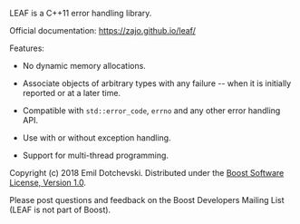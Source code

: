 LEAF is a C++11 error handling library.

Official documentation: https://zajo.github.io/leaf/

Features:

* No dynamic memory allocations.

* Associate objects of arbitrary types with any failure -- when it is initially reported or at a later time.

* Compatible with `std::error_code`, `errno` and any other error handling API.

* Use with or without exception handling.

* Support for multi-thread programming.

Copyright (c) 2018 Emil Dotchevski. Distributed under the [Boost Software License, Version 1.0](http://www.boost.org/LICENSE_1_0.txt).

Please post questions and feedback on the Boost Developers Mailing List (LEAF is not part of Boost).
